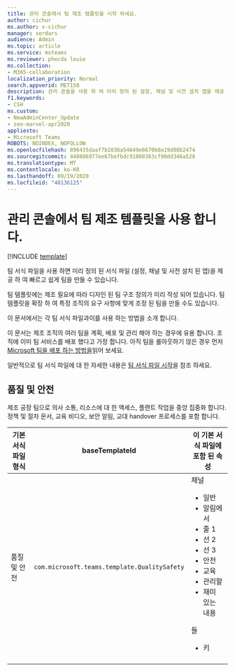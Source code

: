 ```yaml
---
title: 관리 콘솔에서 팀 제조 템플릿을 시작 하세요.
author: cichur
ms.author: v-cichur
manager: serdars
audience: Admin
ms.topic: article
ms.service: msteams
ms.reviewer: phecda louie
ms.collection:
- M365-collaboration
localization_priority: Normal
search.appverid: MET150
description: 관리 콘솔을 사용 하 여 미리 정의 된 설정, 채널 및 사전 설치 앱을 제공 하 여 제조의 요구 사항에 맞게 설계 되는 팀 템플릿을 만드는 방법을 알아봅니다.
f1.keywords:
- CSH
ms.custom:
- NewAdminCenter_Update
- seo-marvel-apr2020
appliesto:
- Microsoft Teams
ROBOTS: NOINDEX, NOFOLLOW
ms.openlocfilehash: 896435daaf7b1036a54649e8670b0a19d88b2474
ms.sourcegitcommit: 448606977ee67befbdc91060363cf90dd346a528
ms.translationtype: MT
ms.contentlocale: ko-KR
ms.lasthandoff: 09/19/2020
ms.locfileid: "48136125"
---
```

# <a name="use-teams-manufacturing-templates-in-the-admin-console"></a>관리 콘솔에서 팀 제조 템플릿을 사용 합니다.

[!INCLUDE [template](includes/preview-feature.md)]

팀 서식 파일을 사용 하면 미리 정의 된 서식 파일 (설정, 채널 및 사전 설치 된 앱)을 제공 하 여 빠르고 쉽게 팀을 만들 수 있습니다.

팀 템플릿에는 제조 필요에 따라 디자인 된 팀 구조 정의가 미리 작성 되어 있습니다. 팀 템플릿을 확장 하 여 특정 조직의 요구 사항에 맞게 조정 된 팀을 만들 수도 있습니다.

이 문서에서는 각 팀 서식 파일과이를 사용 하는 방법을 소개 합니다.

이 문서는 제조 조직의 여러 팀을 계획, 배포 및 관리 해야 하는 경우에 유용 합니다. 조직에 이미 팀 서비스를 배포 했다고 가정 합니다. 아직 팀을 롤아웃하기 않은 경우 먼저 [Microsoft 팀을 배포 하는 방법을](How-to-roll-out-teams.md)읽어 보세요.

일반적으로 팀 서식 파일에 대 한 자세한 내용은 [팀 서식 파일 시작](get-started-with-teams-templates-in-the-admin-console.md)을 참조 하세요.

## <a name="quality-and-safety"></a>품질 및 안전

제조 공장 팀으로 의사 소통, 리소스에 대 한 액세스, 플랜트 작업을 중앙 집중화 합니다. 정책 및 절차 문서, 교육 비디오, 보안 알림, 교대 handover 프로세스를 포함 합니다.

| 기본 서식 파일 형식|baseTemplateId | 이 기본 서식 파일에 포함 된 속성 |
| ------------------|-- |----------------------------------------------------- |
|품질 및 안전|`com.microsoft.teams.template.QualitySafety` |채널 <ul><li>일반<li>알림에서</li><li>줄 1</li><li>선 2</li><li>선 3</li><li>안전</li><li>교육</li><li>관리할</li><li>재미 있는 내용</li></ul> 들 <ul><li>키</li></ul>|
||||